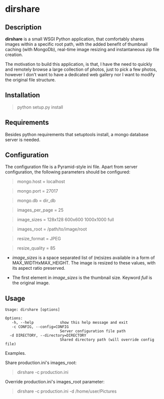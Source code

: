 dirshare
========

Description
-----------
**dirshare** is a small WSGI Python application, that comfortably shares images within a specific root path, with the added benefit of thumbnail caching (with MongoDb), real-time image resizing and instantaneous zip file creation.

The motivation to build this application, is that, I have the need to quickly and remotely browse a large collection of photos, just to pick a few photos, however I don't want to have a dedicated web gallery nor I want to modify the original file structure.


Installation
------------

> python setup.py install


Requirements
------------
Besides python requirements that setuptools install, a mongo database server is needed.


Configuration
-------------
The configuration file is a Pyramid-style ini file. Apart from server configuration, the following parameters should be configured:
> mongo.host = localhost

> mongo.port = 27017

> mongo.db = dir_db

> images_per_page = 25

> image_sizes = 128x128 600x600 1000x1000 full

> images_root = /path/to/image/root

> resize_format = JPEG

> resize_quality = 85


* _image\_sizes_ is a space separated list of (re)sizes available in a form of MAX\_WIDTHxMAX\_HEIGHT. The image is resized to these values, with its aspect ratio preserved.

* The first element in _image\_sizes_ is the thumbnail size. Keyword _full_ is the original image.


Usage
-----
    Usage: dirshare [options]
    
    Options:
       -h, --help            show this help message and exit
       -c CONFIG, --config=CONFIG
                             Server configuration file path
      -d DIRECTORY, --directory=DIRECTORY
                             Shared directory path (will override config file)


Examples.

Share production.ini's images_root:
> dirshare -c production.ini

Override production.ini's images_root parameter:
> dirshare -c production.ini -d /home/user/Pictures
